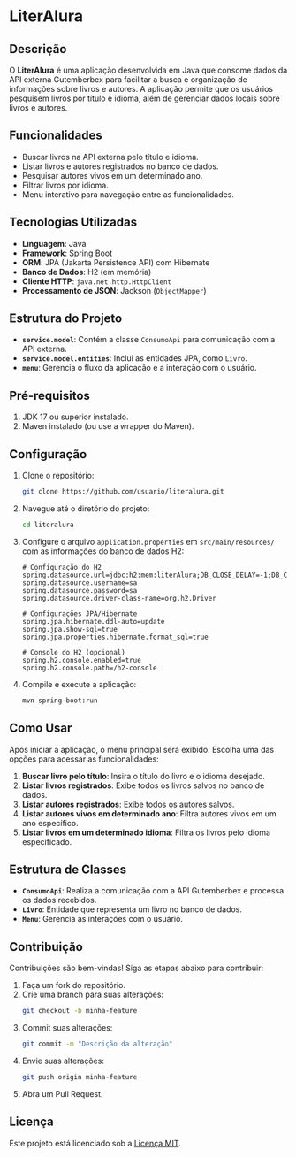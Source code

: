 # LiterAlura  

## Descrição  

O **LiterAlura** é uma aplicação desenvolvida em Java que consome dados da API externa Gutemberbex para facilitar a busca e organização de informações sobre livros e autores. A aplicação permite que os usuários pesquisem livros por título e idioma, além de gerenciar dados locais sobre livros e autores.  

## Funcionalidades  

- Buscar livros na API externa pelo título e idioma.  
- Listar livros e autores registrados no banco de dados.  
- Pesquisar autores vivos em um determinado ano.  
- Filtrar livros por idioma.  
- Menu interativo para navegação entre as funcionalidades.  

## Tecnologias Utilizadas  

- **Linguagem**: Java  
- **Framework**: Spring Boot  
- **ORM**: JPA (Jakarta Persistence API) com Hibernate  
- **Banco de Dados**: H2 (em memória)  
- **Cliente HTTP**: `java.net.http.HttpClient`  
- **Processamento de JSON**: Jackson (`ObjectMapper`)  

## Estrutura do Projeto  

- **`service.model`**: Contém a classe `ConsumoApi` para comunicação com a API externa.  
- **`service.model.entities`**: Inclui as entidades JPA, como `Livro`.  
- **`menu`**: Gerencia o fluxo da aplicação e a interação com o usuário.  

## Pré-requisitos  

1. JDK 17 ou superior instalado.  
2. Maven instalado (ou use a wrapper do Maven).  

## Configuração  

1. Clone o repositório:  
   ```bash  
   git clone https://github.com/usuario/literalura.git  
   ```  

2. Navegue até o diretório do projeto:  
   ```bash  
   cd literalura  
   ```  

3. Configure o arquivo `application.properties` em `src/main/resources/` com as informações do banco de dados H2:  
   ```properties  
   # Configuração do H2  
   spring.datasource.url=jdbc:h2:mem:literAlura;DB_CLOSE_DELAY=-1;DB_CLOSE_ON_EXIT=FALSE  
   spring.datasource.username=sa  
   spring.datasource.password=sa  
   spring.datasource.driver-class-name=org.h2.Driver  

   # Configurações JPA/Hibernate  
   spring.jpa.hibernate.ddl-auto=update  
   spring.jpa.show-sql=true  
   spring.jpa.properties.hibernate.format_sql=true  

   # Console do H2 (opcional)  
   spring.h2.console.enabled=true  
   spring.h2.console.path=/h2-console  
   ```  

4. Compile e execute a aplicação:  
   ```bash  
   mvn spring-boot:run  
   ```  

## Como Usar  

Após iniciar a aplicação, o menu principal será exibido. Escolha uma das opções para acessar as funcionalidades:  

1. **Buscar livro pelo título**: Insira o título do livro e o idioma desejado.  
2. **Listar livros registrados**: Exibe todos os livros salvos no banco de dados.  
3. **Listar autores registrados**: Exibe todos os autores salvos.  
4. **Listar autores vivos em determinado ano**: Filtra autores vivos em um ano específico.  
5. **Listar livros em um determinado idioma**: Filtra os livros pelo idioma especificado.  

## Estrutura de Classes  

- **`ConsumoApi`**: Realiza a comunicação com a API Gutemberbex e processa os dados recebidos.  
- **`Livro`**: Entidade que representa um livro no banco de dados.  
- **`Menu`**: Gerencia as interações com o usuário.  

## Contribuição  

Contribuições são bem-vindas! Siga as etapas abaixo para contribuir:  

1. Faça um fork do repositório.  
2. Crie uma branch para suas alterações:  
   ```bash  
   git checkout -b minha-feature  
   ```  
3. Commit suas alterações:  
   ```bash  
   git commit -m "Descrição da alteração"  
   ```  
4. Envie suas alterações:  
   ```bash  
   git push origin minha-feature  
   ```  
5. Abra um Pull Request.  

## Licença  

Este projeto está licenciado sob a [Licença MIT](LICENSE).  
